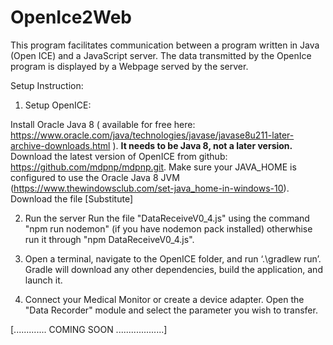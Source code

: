 # OpenIce2Web

This program facilitates communication between a program written in Java (Open ICE) and a JavaScript server.
The data transmitted by the OpenIce program is displayed by a Webpage served by the server.

Setup Instruction:

1. Setup OpenICE: 

Install Oracle Java 8 ( available for free here: https://www.oracle.com/java/technologies/javase/javase8u211-later-archive-downloads.html ). **It needs to be Java 8, not a later version.**
Download the latest version of OpenICE from github: https://github.com/mdpnp/mdpnp.git.
Make sure your JAVA_HOME is configured to use the Oracle Java 8 JVM (https://www.thewindowsclub.com/set-java_home-in-windows-10).
Download the file [Substitute]



2. Run the server
  Run the file "DataReceiveV0_4.js" using the command "npm run nodemon" (if you have nodemon pack installed) otherwhise run it through "npm DataReceiveV0_4.js".
  
  

3. Open a terminal, navigate to the OpenICE folder, and run ‘.\gradlew run’. Gradle will download any other dependencies, build the application, and launch it.
4. Connect your Medical Monitor or create a device adapter. Open the "Data Recorder" module and select the parameter you wish to transfer.


[............. COMING SOON ...................]
